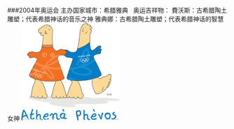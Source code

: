###2004年奥运会
主办国家城市：希腊雅典
&nbsp;
奥运吉祥物：
費沃斯：古希腊陶土雕塑；代表希腊神话的音乐之神
雅典娜：古希腊陶土雕塑；代表希腊神话的智慧女神
![](images/2004.png)